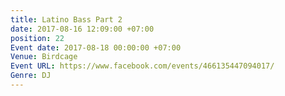 ```yaml
---
title: Latino Bass Part 2
date: 2017-08-16 12:09:00 +07:00
position: 22
Event date: 2017-08-18 00:00:00 +07:00
Venue: Birdcage
Event URL: https://www.facebook.com/events/466135447094017/
Genre: DJ
---
```



